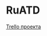 # RuATD
[Trello проекта](https://trello.com/invite/b/seH8Teau/ada24d62b1965863a77963227a96de55/ruatd)
